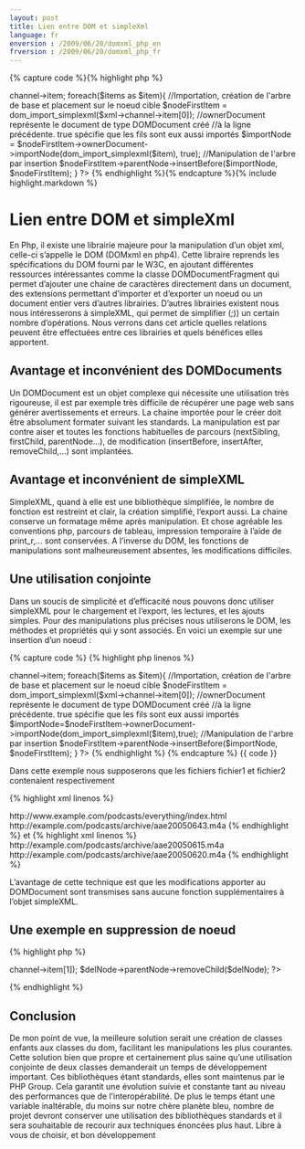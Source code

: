 ```yaml
---
layout: post
title: Lien entre DOM et simpleXml
language: fr
enversion : /2009/06/20/domxml_php_en
frversion : /2009/06/20/domxml_php_fr
---
```


{% capture code %}{% highlight php %}
<?php
$xml=simplexml_load_file ("fichier1.xml");
$xml2=simplexml_load_file ("fichier2.xml");
$items=$xml2->channel->item;
foreach($items as $item){
    //Importation, création de l'arbre de base et placement sur le noeud cible
    $nodeFirstItem = dom_import_simplexml($xml->channel->item[0]);
    //ownerDocument représente le document de type DOMDocument créé
    //à la ligne précédente. true spécifie que les fils sont eux aussi importés
    $importNode = $nodeFirstItem->ownerDocument->importNode(dom_import_simplexml($item), true);
    //Manipulation de l'arbre par insertion
    $nodeFirstItem->parentNode->insertBefore($importNode, $nodeFirstItem);
}
?>
<body class="test"></body>
{% endhighlight %}{% endcapture %}{% include highlight.markdown %}

Lien entre DOM et simpleXml
===========================

En Php, il existe une librairie majeure pour la manipulation d’un objet xml, celle-ci s’appelle le DOM (DOMxml en php4). Cette libraire reprends les spécifications du DOM fourni par le W3C, en ajoutant différentes ressources intéressantes comme la classe DOMDocumentFragment qui permet d’ajouter une chaine de caractères directement dans un document, des extensions permettant d’importer et d’exporter un noeud ou un document entier vers d’autres librairies.
D’autres librairies existent nous nous intéresserons à simpleXML, qui permet de simplifier (;)) un certain nombre d’opérations.
Nous verrons dans cet article quelles relations peuvent être effectuées entre ces librairies et quels bénéfices elles apportent.

Avantage et inconvénient des DOMDocuments
-----------------------------------------

Un DOMDocument est un objet complexe qui nécessite une utilisation très rigoureuse, il est par exemple très difficile de récupérer une page web sans générer avertissements et erreurs. La chaine importée pour le créer doit être absolument formater suivant les standards. La manipulation est par contre aiser et toutes les fonctions habituelles de parcours (nextSibling, firstChild, parentNode…), de modification (insertBefore, insertAfter, removeChild,…) sont implantées.

Avantage et inconvénient de simpleXML
-------------------------------------

SimpleXML, quand à elle est une bibliothèque simplifiée, le nombre de fonction est restreint et clair, la création simplifié, l’export aussi. La chaine conserve un formatage même après manipulation. Et chose agréable les conventions php, parcours de tableau, impression temporaire à l’aide de print_r,… sont conservées.
A l’inverse du DOM, les fonctions de manipulations sont malheureusement absentes, les modifications difficiles.

Une utilisation conjointe
-------------------------

Dans un soucis de simplicité et d’efficacité nous pouvons donc utiliser simpleXML pour le chargement et l’export, les lectures, et les ajouts simples. Pour des manipulations plus précises nous utiliserons le DOM, les méthodes et propriétés qui y sont associés.
En voici un exemple sur une insertion d’un noeud :

{% capture code %}
{% highlight php linenos %}
<?php
$xml=simplexml_load_file ("fichier1.xml");
$xml2=simplexml_load_file ("fichier2.xml");
$items=$xml2->channel->item;
foreach($items as $item){
    //Importation, création de l'arbre de base et placement sur le noeud cible
    $nodeFirstItem = dom_import_simplexml($xml->channel->item[0]);
    //ownerDocument représente le document de type DOMDocument créé
    //à la ligne précédente. true spécifie que les fils sont eux aussi importés
    $importNode=$nodeFirstItem->ownerDocument->importNode(dom_import_simplexml($item),true);
    //Manipulation de l'arbre par insertion
    $nodeFirstItem->parentNode->insertBefore($importNode, $nodeFirstItem);
}
?>
<body class="test"></body>
{% endhighlight %}
{% endcapture %}
{{ code }}


Dans cette exemple nous supposerons que les fichiers fichier1 et fichier2 contenaient respectivement

{% highlight xml linenos %}
<?xml version="1.0" encoding="UTF-8"?>
<rss xmlns:itunes="http://www.itunes.com/dtds/podcast-1.0.dtd" version="2.0">
  <channel>
    <title>All About Everything</title>
    <link>http://www.example.com/podcasts/everything/index.html</link>
    <item>
      <title>Shake Shake Shake Your Spices</title>
      <guid>http://example.com/podcasts/archive/aae20050643.m4a</guid>
    </item>
  </channel>
</rss>
{% endhighlight %}
et
{% highlight xml linenos %}
<?xml version="1.0" encoding="UTF-8"?>
<rss xmlns:itunes="http://www.itunes.com/dtds/podcast-1.0.dtd" version="2.0">
  <channel>
    <title>All About World</title>
    <item>
      <title>Your Spices</title>
      <guid>http://example.com/podcasts/archive/aae20050615.m4a</guid>
    </item>
    <item>
      <title>Another Shake</title>
      <guid>http://example.com/podcasts/archive/aae20050620.m4a</guid>
    </item>
    </channel>
</rss>
{% endhighlight %}

L’avantage de cette technique est que les modifications apporter au DOMDocument sont transmises sans aucune fonction supplémentaires à l’objet simpleXML.

Une exemple en suppression de noeud
-----------------------------------
{% highlight php %}
<?php
$xml=simplexml_load_file("fichier2.xml");
$delNode = dom_import_simplexml($xml->channel->item[1]);
$delNode->parentNode->removeChild($delNode);
?>
{% endhighlight %}

Conclusion
----------
De mon point de vue, la meilleure solution serait une création de classes enfants aux classes du dom, facilitant les manipulations les plus courantes. Cette solution bien que propre et certainement plus saine qu’une utilisation conjointe de deux classes demanderait un temps de développement important.
Ces bibliothèques étant standards, elles sont maintenus par le PHP Group. Cela garantit une évolution suivie et constante tant au niveau des performances que de l’interopérabilité. De plus le temps étant une variable inaltérable, du moins sur notre chère planète bleu, nombre de projet devront conserver une utilisation des bibliothèques standards et il sera souhaitable de recourir aux techniques énoncées plus haut.
Libre à vous de choisir, et bon développement

